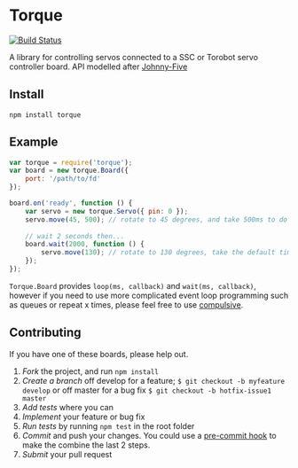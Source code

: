Torque
======

[![Build Status](https://travis-ci.org/bytespider/Torque.png?branch=master)](https://travis-ci.org/bytespider/Torque)

A library for controlling servos connected to a SSC or Torobot servo controller board. API modelled after [Johnny-Five](https://github.com/rwldrn/johnny-five)


Install
-------
    npm install torque


Example
-------

```javascript
var torque = require('torque');
var board = new torque.Board({
    port: '/path/to/fd'
});

board.on('ready', function () {
    var servo = new torque.Servo({ pin: 0 });
    servo.move(45, 500); // rotate to 45 degrees, and take 500ms to do so
    
    // wait 2 seconds then...
    board.wait(2000, function () {
        servo.move(130); // rotate to 130 degrees, take the default time of 50ms to do so
    });
});
```

`Torque.Board` provides `loop(ms, callback)` and `wait(ms, callback)`, however if you need to use more complicated event loop
programming such as queues or repeat x times, please feel free to use [compulsive](https://npmjs.org/package/compulsive).


Contributing
------------

If you have one of these boards, please help out.

1. *Fork* the project, and run `npm install`
2. *Create a branch* off develop for a feature; `$ git checkout -b myfeature develop` or off master for a bug fix `$ git checkout -b hotfix-issue1 master`
3. *Add tests* where you can
4. *Implement* your feature or bug fix
5. *Run tests* by running `npm test` in the root folder
6. *Commit* and push your changes. You could use a [pre-commit hook](https://gist.github.com/bytespider/5748723) to make the combine the last 2 steps.
7. *Submit* your pull request


